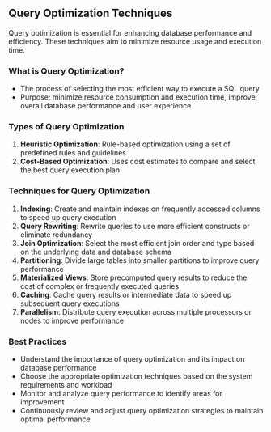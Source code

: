 ## Query Optimization Techniques

Query optimization is essential for enhancing database performance and efficiency. These techniques aim to minimize resource usage and execution time.

### What is Query Optimization?

- The process of selecting the most efficient way to execute a SQL query
- Purpose: minimize resource consumption and execution time, improve overall database performance and user experience

### Types of Query Optimization

1. **Heuristic Optimization**: Rule-based optimization using a set of predefined rules and guidelines
2. **Cost-Based Optimization**: Uses cost estimates to compare and select the best query execution plan

### Techniques for Query Optimization

1. **Indexing**: Create and maintain indexes on frequently accessed columns to speed up query execution
2. **Query Rewriting**: Rewrite queries to use more efficient constructs or eliminate redundancy
3. **Join Optimization**: Select the most efficient join order and type based on the underlying data and database schema
4. **Partitioning**: Divide large tables into smaller partitions to improve query performance
5. **Materialized Views**: Store precomputed query results to reduce the cost of complex or frequently executed queries
6. **Caching**: Cache query results or intermediate data to speed up subsequent query executions
7. **Parallelism**: Distribute query execution across multiple processors or nodes to improve performance

### Best Practices

- Understand the importance of query optimization and its impact on database performance
- Choose the appropriate optimization techniques based on the system requirements and workload
- Monitor and analyze query performance to identify areas for improvement
- Continuously review and adjust query optimization strategies to maintain optimal performance
